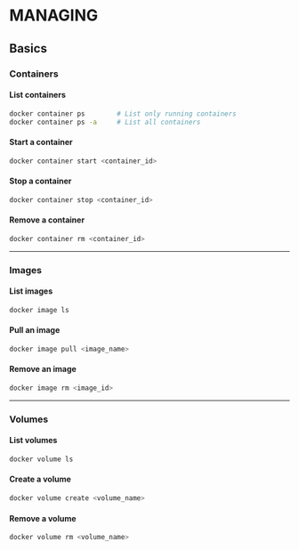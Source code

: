 # MANAGING

## Basics

### Containers

#### List containers

```sh
docker container ps        # List only running containers
docker container ps -a     # List all containers
```

#### Start a container

```sh
docker container start <container_id>
```

#### Stop a container

```sh
docker container stop <container_id>
```

#### Remove a container

```sh
docker container rm <container_id>
```

---

### Images

#### List images

```sh
docker image ls
```

#### Pull an image

```sh
docker image pull <image_name>
```

#### Remove an image

```sh
docker image rm <image_id>
```

---

### Volumes

#### List volumes

```sh
docker volume ls
```

#### Create a volume

```sh
docker volume create <volume_name>
```

#### Remove a volume

```sh
docker volume rm <volume_name>
```
